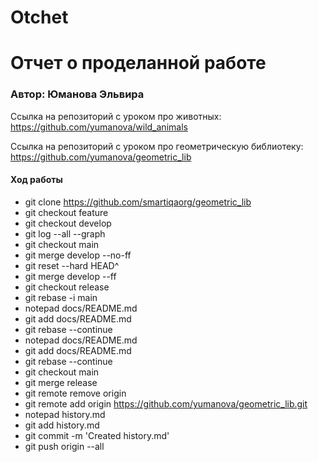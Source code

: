 # Otchet

# Отчет о проделанной работе

### Автор: Юманова Эльвира
Ссылка на репозиторий с уроком про животных: https://github.com/yumanova/wild_animals

Ссылка на репозиторий с уроком про геометрическую библиотеку: https://github.com/yumanova/geometric_lib

#### Ход работы
* git clone https://github.com/smartiqaorg/geometric_lib
* git checkout feature
* git checkout develop
* git log --all --graph
* git checkout main
* git merge develop --no-ff
* git reset --hard HEAD^
* git merge develop --ff
* git checkout release
* git rebase -i main 
* notepad docs/README.md
* git add docs/README.md
* git rebase --continue
* notepad docs/README.md
* git add docs/README.md
* git rebase --continue
* git checkout main
* git merge release
* git remote remove origin
* git remote add origin https://github.com/yumanova/geometric_lib.git
* notepad history.md
* git add history.md
* git commit -m 'Created history.md'
* git push origin --all
